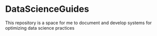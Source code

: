 # DataScienceGuides
This repository is a space for me to document and develop systems for optimizing data science practices

